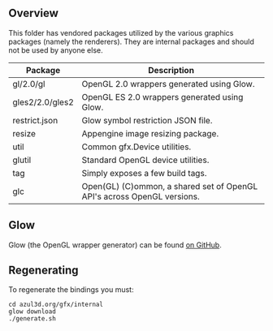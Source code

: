 ## Overview

This folder has vendored packages utilized by the various graphics packages (namely the renderers). They are internal packages and should not be used by anyone else.

| Package         | Description                                                             |
|-----------------|-------------------------------------------------------------------------|
| gl/2.0/gl       | OpenGL 2.0 wrappers generated using Glow.                               |
| gles2/2.0/gles2 | OpenGL ES 2.0 wrappers generated using Glow.                            |
| restrict.json   | Glow symbol restriction JSON file.                                      |
| resize          | Appengine image resizing package.                                       |
| util            | Common gfx.Device utilities.                                            |
| glutil          | Standard OpenGL device utilities.                                       |
| tag             | Simply exposes a few build tags.                                        |
| glc             | Open(GL) (C)ommon, a shared set of OpenGL API's across OpenGL versions. |

## Glow

Glow (the OpenGL wrapper generator) can be found [on GitHub](http://github.com/go-gl/glow).

## Regenerating

To regenerate the bindings you must:

```
cd azul3d.org/gfx/internal
glow download
./generate.sh
```
